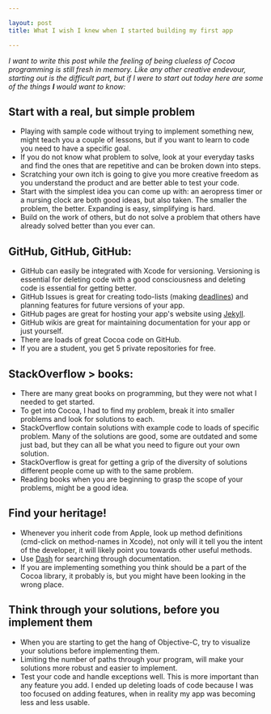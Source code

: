 ```yaml
---

layout: post
title: What I wish I knew when I started building my first app

---
```


*I want to write this post while the feeling of being clueless of Cocoa programming is still fresh in memory. Like any other creative endevour, starting out is the difficult part, but if I were to start out today here are some of the things **I** would want to know:*

## Start with a real, but simple problem

- Playing with sample code without trying to implement something new, might teach you a couple of lessons, but if you want to learn to code you need to have a specific goal.
- If you do not know what problem to solve, look at your everyday tasks and find the ones that are repetitive and can be broken down into steps. 
- Scratching your own itch is going to give you more creative freedom as you understand the product and are better able to test your code.
- Start with the simplest idea you can come up with: an aeropress timer or a nursing clock are both good ideas, but also taken. The smaller the problem, the better. Expanding is easy, simplifying is hard.
- Build on the work of others, but do not solve a problem that others have already solved better than you ever can.


## GitHub, GitHub, GitHub: 

- GitHub can easily be integrated with Xcode for versioning. Versioning is essential for deleting code with a good consciousness and deleting code is essential for getting better.
- GitHub Issues is great for creating todo-lists (making [deadlines](http://jonasribe.com/2014/03/05/Shipping-delays/)) and planning features for future versions of your app.
- GitHub pages are great for hosting your app's website using [Jekyll](http://jekyllrb.com).
- GitHub wikis are great for maintaining documentation for your app or just yourself.
- There are loads of great Cocoa code on GitHub.
- If you are a student, you get 5 private repositories for free.

## StackOverflow > books: 

- There are many great books on programming, but they were not what I needed to get started.
- To get into Cocoa, I had to find my problem, break it into smaller problems and look for solutions to each.
- StackOverflow contain solutions with example code to loads of specific problem. Many of the solutions are good, some are outdated and some just bad, but they can all be what you need to figure out your own solution.
- StackOverflow is great for getting a grip of the diversity of solutions different people come up with to the same problem.
- Reading books when you are beginning to grasp the scope of your problems, might be a good idea.

## Find your heritage!

- Whenever you inherit code from Apple, look up method definitions (cmd-click on method-names in Xcode), not only will it tell you the intent of the developer, it will likely point you towards other useful methods.
- Use [Dash](http://kapeli.com/dash) for searching through documentation.
- If you are implementing something you think should be a part of the Cocoa library, it probably is, but you might have been looking in the wrong place.

## Think through your solutions, before you implement them

- When you are starting to get the hang of Objective-C, try to visualize your solutions before implementing them.
- Limiting the number of paths through your program, will make your solutions more robust and easier to implement.
- Test your code and handle exceptions well. This is more important than any feature you add. I ended up deleting loads of code because I was too focused on adding features, when in reality my app was becoming less and less usable.